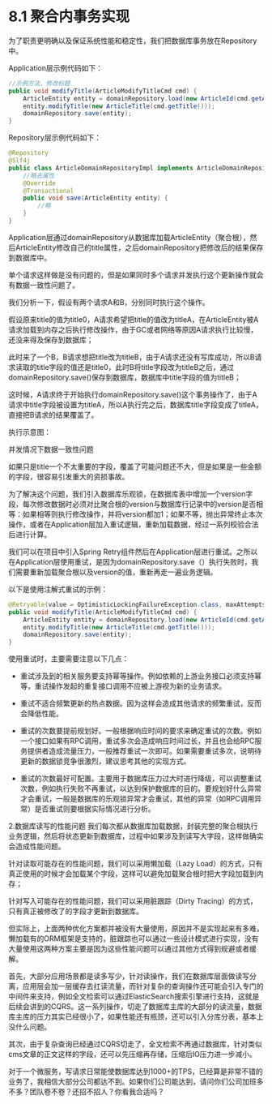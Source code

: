 # 8.1 聚合内事务实现

为了职责更明确以及保证系统性能和稳定性，我们把数据库事务放在Repository中。

Application层示例代码如下：

```java
//示例方法，修改标题
public void modifyTitle(ArticleModifyTitleCmd cmd) {
    ArticleEntity entity = domainRepository.load(new ArticleId(cmd.getArticleId()));
    entity.modifyTitle(new ArticleTitle(cmd.getTitle()));
    domainRepository.save(entity);
}
```

Repository层示例代码如下：

```java
@Repository
@Slf4j
public class ArticleDomainRepositoryImpl implements ArticleDomainRepository {
    //略去属性
    @Override
    @Transactional
    public void save(ArticleEntity entity) {
        //略
    }
}
```

Application层通过domainRepository从数据库加载ArticleEntity（聚合根），然后ArticleEntity修改自己的title属性，之后domainRepository把修改后的结果保存到数据库中。

单个请求这样做是没有问题的，但是如果同时多个请求并发执行这个更新操作就会有数据一致性问题了。

我们分析一下，假设有两个请求A和B，分别同时执行这个操作。

假设原来title的值为title0，A请求希望把title的值改为titleA，在ArticleEntity被A请求加载到内存之后执行修改操作，由于GC或者网络等原因A请求执行比较慢，还没来得及保存到数据库；

此时来了一个B，B请求想把title改为titleB，由于A请求还没有写库成功，所以B请求读取的title字段的值还是title0，此时B将title字段改为titleB之后，通过domainRepository.save()保存到数据库，数据库中title字段的值为titleB；

这时候，A请求终于开始执行domainRepository.save()这个事务操作了，由于A请求中title字段被设置为titleA，所以A执行完之后，数据库title字段变成了titleA，直接把B请求的结果覆盖了。

执行示意图：

并发情况下数据一致性问题

如果只是title一个不太重要的字段，覆盖了可能问题还不大，但是如果是一些金额的字段，很容易引发重大的资损事故。

为了解决这个问题，我们引入数据库乐观锁，在数据库表中增加一个version字段，每次修改数据时必须对比聚合根的version与数据库行记录中的version是否相等：如果相等则执行修改操作，并将version都加1；如果不等，抛出异常终止本次操作，或者在Application层加入重试逻辑，重新加载数据，经过一系列校验合法后进行计算。

我们可以在项目中引入Spring Retry组件然后在Application层进行重试。之所以在Application层使用重试，是因为domainRepository.save（）执行失败时，我们需要重新加载聚合根以及version的值，重新再走一遍业务逻辑。

以下是使用注解式重试的示例：

```java
@Retryable(value = OptimisticLockingFailureException.class, maxAttempts = 2)
public void modifyTitle(ArticleModifyTitleCmd cmd) {
    ArticleEntity entity = domainRepository.load(new ArticleId(cmd.getArticleId()));
    entity.modifyTitle(new ArticleTitle(cmd.getTitle()));
    domainRepository.save(entity);
}
```

使用重试时，主要需要注意以下几点：

* 重试涉及到的相关服务要支持幂等操作。例如依赖的上游业务接口必须支持幂等，重试操作发起的重复接口调用不应被上游视为新的业务请求。
* 重试不适合频繁更新的热点数据。因为这样会造成其他请求的频繁重试，反而会降低性能。

* 重试的次数要提前规划好。一般根据响应时间的要求来确定重试的次数。例如一个接口如果有RPC调用，重试多次会造成响应时间过长，并且也会给RPC服务提供者造成流量压力，一般推荐重试一次即可。如果需要重试多次，说明待更新的数据锁竞争很激烈，建议思考其他的实现方式。
* 重试的次数最好可配置。主要用于数据库压力过大时进行降级，可以调整重试次数，例如执行失败不再重试，以达到保护数据库的目的。要规划好什么异常才会重试，一般是数据库的乐观锁异常才会重试，其他的异常（如RPC调用异常）是否重试则要根据实际情况进行分析。

2.数据库读写的性能问题
我们每次都从数据库加载数据，封装完整的聚合根执行业务逻辑，然后将状态更新到数据库，过程中如果涉及到读写大字段，这样做确实会造成性能问题。

针对读取可能存在的性能问题，我们可以采用懒加载（Lazy Load）的方式，只有真正使用的时候才会加载某个字段，这样可以避免加载聚合根时把大字段加载到内存；

针对写入可能存在的性能问题，我们可以采用脏跟踪（Dirty Tracing）的方式，只有真正被修改了的字段才更新到数据库。

但实际上，上面两种优化方案都并被没有大量使用，原因并不是实现起来有多难，懒加载有的ORM框架是支持的，脏跟踪也可以通过一些设计模式进行实现，没有大量使用这两种方案主要是因为这些性能问题可以通过其他方式得到规避或者缓解。

首先，大部分应用场景都是读多写少，针对读操作，我们在数据库层面做读写分离，应用层会加一层缓存去扛读流量，而针对复杂的查询操作还可能会引入专门的中间件来支持，例如全文检索可以通过ElasticSearch搜索引擎进行支持，这就是后续会讲到的CQRS。这一系列操作，切走了数据库主库的大部分的读流量，数据库主库的压力其实已经很小了，如果性能还有瓶颈，还可以引入分库分表，基本上没什么问题。

其次，由于复杂查询已经通过CQRS切走了，全文检索不再通过数据库，针对类似cms文章的正文这样的字段，还可以先压缩再存储，压缩后IO压力进一步减小。

对于一个微服务，写请求日常能使数据库达到1000+的TPS，已经算是非常不错的业务了，我相信大部分公司都达不到。如果你们公司能达到，请问你们公司加班多不多？团队卷不卷？还招不招人？你看我合适吗？
